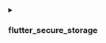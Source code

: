 <details>
<summary>

### flutter_secure_storage

</summary>

Nous utilisons [flutter_secure_storage](https://pub.dev/packages/flutter_secure_storage) pour implémenter le stockage sécurisé persistant de jetons multiplateforme. Sous le capot :

- Keychain est utilisé pour iOS
- Le chiffrement AES est utilisé pour Android.

### Configurer la version Android :

Dans [project]/android/app/build.gradle, définissez minSdkVersion sur >= 18.

```kotlin
  android {
      ...

      defaultConfig {
          ...
          minSdkVersion 18
          ...
      }
  }
```

### Désactiver la sauvegarde automatique :

:::note

Par défaut, Android sauvegarde les données sur Google Drive. Cela peut provoquer l'exception java.security.InvalidKeyException:Failed to unwrap key.

:::

Pour éviter cela, vous pouvez désactiver la sauvegarde automatique pour votre application ou exclure sharedprefs de FlutterSecureStorage.

1. Pour désactiver la sauvegarde automatique, allez dans le fichier manifeste de votre application et définissez la valeur booléenne android:allowBackup :

   ```xml
   <manifest ... >
       ...
       <application
         android:allowBackup="false"
         android:fullBackupContent="false"
         ...
       >
           ...
       </application>
   </manifest>

   ```

2. Exclure sharedprefs de FlutterSecureStorage.

   Si vous devez activer android:fullBackupContent pour votre application. Configurez une règle de sauvegarde pour [exclure](https://developer.android.com/guide/topics/data/autobackup#IncludingFiles) les prefs utilisées par le plugin :

   ```xml
   <application ...
     android:fullBackupContent="@xml/backup_rules">
   </application>
   ```

   ```xml
   <?xml version="1.0" encoding="utf-8"?>
   <full-backup-content>
     <exclude domain="sharedpref" path="FlutterSecureStorage"/>
   </full-backup-content>
   ```

   Veuillez consulter [flutter_secure_storage](https://pub.dev/packages/flutter_secure_storage#configure-android-version) pour plus de détails.

</details>
